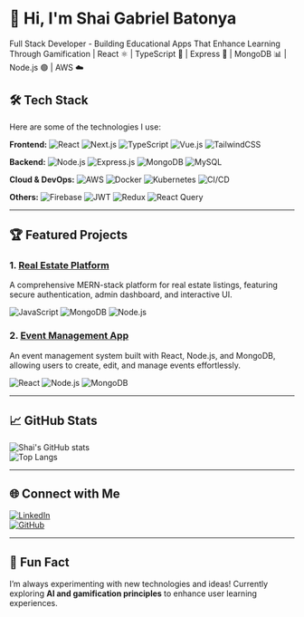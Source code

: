 # 👋 Hi, I'm Shai Gabriel Batonya

Full Stack Developer - Building Educational Apps That Enhance Learning Through Gamification | React ⚛️ | TypeScript 📘 | Express 🚀 | MongoDB 📊 | Node.js 🟢 | AWS ☁️

## 🛠 **Tech Stack**

Here are some of the technologies I use:

**Frontend:**
![React](https://img.shields.io/badge/react-%2320232a.svg?style=for-the-badge&logo=react&logoColor=%2361DAFB)
![Next.js](https://img.shields.io/badge/Next-black?style=for-the-badge&logo=next.js&logoColor=white)
![TypeScript](https://img.shields.io/badge/typescript-%23007ACC.svg?style=for-the-badge&logo=typescript&logoColor=white)
![Vue.js](https://img.shields.io/badge/vue.js-%2335495e.svg?style=for-the-badge&logo=vuedotjs&logoColor=%234FC08D)
![TailwindCSS](https://img.shields.io/badge/tailwindcss-%2338B2AC.svg?style=for-the-badge&logo=tailwind-css&logoColor=white)

**Backend:**
![Node.js](https://img.shields.io/badge/node.js-6DA55F?style=for-the-badge&logo=node.js&logoColor=white)
![Express.js](https://img.shields.io/badge/express.js-%23404d59.svg?style=for-the-badge&logo=express&logoColor=%2361DAFB)
![MongoDB](https://img.shields.io/badge/MongoDB-%234ea94b.svg?style=for-the-badge&logo=mongodb&logoColor=white)
![MySQL](https://img.shields.io/badge/mysql-%2300000f.svg?style=for-the-badge&logo=mysql&logoColor=white)

**Cloud & DevOps:**
![AWS](https://img.shields.io/badge/AWS-%23FF9900.svg?style=for-the-badge&logo=amazon-aws&logoColor=white)
![Docker](https://img.shields.io/badge/docker-%230db7ed.svg?style=for-the-badge&logo=docker&logoColor=white)
![Kubernetes](https://img.shields.io/badge/kubernetes-%23326ce5.svg?style=for-the-badge&logo=kubernetes&logoColor=white)
![CI/CD](https://img.shields.io/badge/ci--cd-%2320232a.svg?style=for-the-badge&logo=githubactions&logoColor=white)

**Others:**
![Firebase](https://img.shields.io/badge/Firebase-039BE5?style=for-the-badge&logo=Firebase&logoColor=white)
![JWT](https://img.shields.io/badge/JWT-black?style=for-the-badge&logo=JSON%20web%20tokens)
![Redux](https://img.shields.io/badge/redux-%23593d88.svg?style=for-the-badge&logo=redux&logoColor=white)
![React Query](https://img.shields.io/badge/-React%20Query-FF4154?style=for-the-badge&logo=react%20query&logoColor=white)

---

## 🏆 **Featured Projects**

### 1. [Real Estate Platform](https://github.com/ShaiBatonya/Real-Estate-MERN-STACK)  
A comprehensive MERN-stack platform for real estate listings, featuring secure authentication, admin dashboard, and interactive UI.

![JavaScript](https://img.shields.io/badge/-JavaScript-333333?style=flat&logo=javascript)
![MongoDB](https://img.shields.io/badge/-MongoDB-333333?style=flat&logo=mongodb)
![Node.js](https://img.shields.io/badge/-Node.js-333333?style=flat&logo=node.js)

### 2. [Event Management App](https://github.com/ShaiBatonya/patents_server-client)  
An event management system built with React, Node.js, and MongoDB, allowing users to create, edit, and manage events effortlessly.

![React](https://img.shields.io/badge/-React-333333?style=flat&logo=react)
![Node.js](https://img.shields.io/badge/-Node.js-333333?style=flat&logo=node.js)
![MongoDB](https://img.shields.io/badge/-MongoDB-333333?style=flat&logo=mongodb)

---

## 📈 **GitHub Stats**

![Shai's GitHub stats](https://github-readme-stats.vercel.app/api?username=ShaiBatonya&show_icons=true&theme=dark&hide_border=true)  
![Top Langs](https://github-readme-stats.vercel.app/api/top-langs/?username=ShaiBatonya&layout=compact&theme=dark&hide_border=true)

---

## 🌐 **Connect with Me**

[![LinkedIn](https://img.shields.io/badge/LinkedIn-%230077B5.svg?style=for-the-badge&logo=linkedin&logoColor=white)](https://www.linkedin.com/in/shaibatonya-fullstack/)  
[![GitHub](https://img.shields.io/badge/GitHub-%2312100E.svg?style=for-the-badge&logo=github&logoColor=white)](https://github.com/ShaiBatonya)

---

## 💬 **Fun Fact**

I’m always experimenting with new technologies and ideas! Currently exploring **AI and gamification principles** to enhance user learning experiences.

